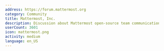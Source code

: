 ```yaml
---
address: https://forum.mattermost.org
category: Community
title: Mattermost, Inc.
description: Discussion about Mattermost open-source team communication
userCount: 3601
icon: mattermost.png
activity: medium
language: en_US
---
```

